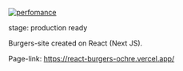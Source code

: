 [![perfomance](https://i.imgur.com/CvgxPHt.png "perfomance")](https://i.imgur.com/CvgxPHt.png "perfomance")

stage: production ready

Burgers-site created on React (Next JS).

Page-link: https://react-burgers-ochre.vercel.app/
